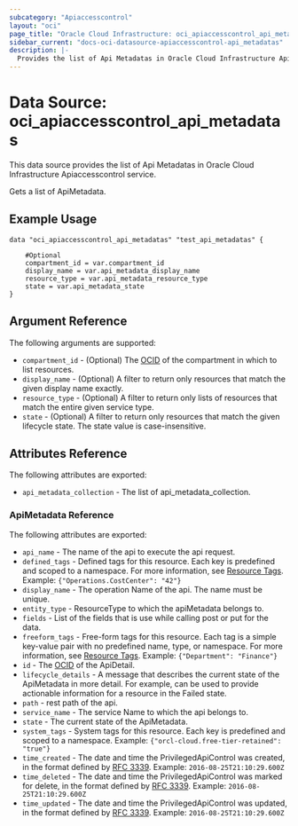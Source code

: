 ```yaml
---
subcategory: "Apiaccesscontrol"
layout: "oci"
page_title: "Oracle Cloud Infrastructure: oci_apiaccesscontrol_api_metadatas"
sidebar_current: "docs-oci-datasource-apiaccesscontrol-api_metadatas"
description: |-
  Provides the list of Api Metadatas in Oracle Cloud Infrastructure Apiaccesscontrol service
---
```


# Data Source: oci_apiaccesscontrol_api_metadatas
This data source provides the list of Api Metadatas in Oracle Cloud Infrastructure Apiaccesscontrol service.

Gets a list of ApiMetadata.


## Example Usage

```hcl
data "oci_apiaccesscontrol_api_metadatas" "test_api_metadatas" {

	#Optional
	compartment_id = var.compartment_id
	display_name = var.api_metadata_display_name
	resource_type = var.api_metadata_resource_type
	state = var.api_metadata_state
}
```

## Argument Reference

The following arguments are supported:

* `compartment_id` - (Optional) The [OCID](https://docs.cloud.oracle.com/iaas/Content/General/Concepts/identifiers.htm) of the compartment in which to list resources.
* `display_name` - (Optional) A filter to return only resources that match the given display name exactly.
* `resource_type` - (Optional) A filter to return only lists of resources that match the entire given service type.
* `state` - (Optional) A filter to return only resources that match the given lifecycle state. The state value is case-insensitive. 


## Attributes Reference

The following attributes are exported:

* `api_metadata_collection` - The list of api_metadata_collection.

### ApiMetadata Reference

The following attributes are exported:

* `api_name` - The name of the api to execute the api request.
* `defined_tags` - Defined tags for this resource. Each key is predefined and scoped to a namespace. For more information, see [Resource Tags](https://docs.cloud.oracle.com/iaas/Content/General/Concepts/resourcetags.htm).  Example: `{"Operations.CostCenter": "42"}` 
* `display_name` - The operation Name of the api. The name must be unique.
* `entity_type` - ResourceType to which the apiMetadata belongs to.
* `fields` - List of the fields that is use while calling post or put for the data.
* `freeform_tags` - Free-form tags for this resource. Each tag is a simple key-value pair with no predefined name, type, or namespace. For more information, see [Resource Tags](https://docs.cloud.oracle.com/iaas/Content/General/Concepts/resourcetags.htm).  Example: `{"Department": "Finance"}` 
* `id` - The [OCID](https://docs.cloud.oracle.com/iaas/Content/General/Concepts/identifiers.htm) of the ApiDetail.
* `lifecycle_details` - A message that describes the current state of the ApiMetadata in more detail. For example, can be used to provide actionable information for a resource in the Failed state. 
* `path` - rest path of the api.
* `service_name` - The service Name to which the api belongs to.
* `state` - The current state of the ApiMetadata.
* `system_tags` - System tags for this resource. Each key is predefined and scoped to a namespace.  Example: `{"orcl-cloud.free-tier-retained": "true"}` 
* `time_created` - The date and time the PrivilegedApiControl was created, in the format defined by [RFC 3339](https://tools.ietf.org/html/rfc3339).  Example: `2016-08-25T21:10:29.600Z` 
* `time_deleted` - The date and time the PrivilegedApiControl was marked for delete, in the format defined by [RFC 3339](https://tools.ietf.org/html/rfc3339).  Example: `2016-08-25T21:10:29.600Z` 
* `time_updated` - The date and time the PrivilegedApiControl was updated, in the format defined by [RFC 3339](https://tools.ietf.org/html/rfc3339).  Example: `2016-08-25T21:10:29.600Z` 


